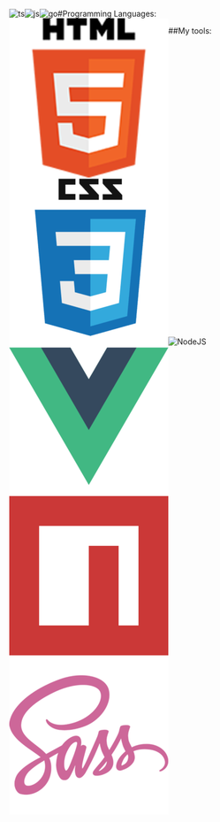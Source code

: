 #Programming Languages:
[<img alt="ts" align="left" src="https://cdn.jsdelivr.net/npm/programming-languages-logos@0.0.3/src/typescript/typescript.svg" />][me]
[<img alt="js" align="left" src="https://cdn.jsdelivr.net/npm/programming-languages-logos@0.0.3/src/javascript/javascript.svg" />][me]
[<img alt="go" align="left" src="https://cdn.jsdelivr.net/npm/programming-languages-logos@0.0.3/src/go/go.svg" />][me]
[<img alt="html" align="left" src="https://raw.githubusercontent.com/github/explore/80688e429a7d4ef2fca1e82350fe8e3517d3494d/topics/html/html.png" />][me]
[<img alt="css" align="left" src="https://raw.githubusercontent.com/github/explore/80688e429a7d4ef2fca1e82350fe8e3517d3494d/topics/css/css.png" />][me]

##My tools:
[<img align="left" src="https://raw.githubusercontent.com/github/explore/80688e429a7d4ef2fca1e82350fe8e3517d3494d/topics/vue/vue.png" alt='Vue3' />][me]
[<img alt="NodeJS" align="left" src="https://github.com/tomchen/stack-icons/blob/master/logos/nodejs-icon.svg" />][me]
[<img alt="npm" align="left" src="https://raw.githubusercontent.com/github/explore/80688e429a7d4ef2fca1e82350fe8e3517d3494d/topics/npm/npm.png" />][me]
[<img alt="scss" align="left" src="https://raw.githubusercontent.com/github/explore/80688e429a7d4ef2fca1e82350fe8e3517d3494d/topics/sass/sass.png" />][me]

[me]:https://github.com/minone-1







